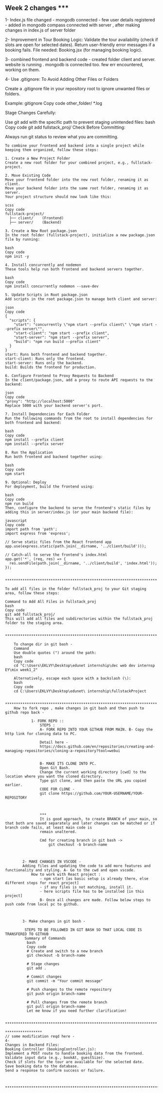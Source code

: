 ## Week 2 changes ***

1-
Index.js file changed - 
mongodb connected - 
few user details registered  - added in mongodb compass
connected with server , after making changes in index.js of server folder

2-
Improvement in Tour Booking Logic:
Validate the tour availability (check if slots are open for selected dates).
Return user-friendly error messages if a booking fails.
File needed:
Booking.jsx (for managing booking logic).


3-
combined frontend and backend code - 
created folder client and server.
website is running .
mongodb is connected too.
few err encountered, working on them.


4-
Use .gitignore:
To Avoid Adding Other Files or Folders

Create a .gitignore file in your repository root to ignore unwanted files or folders.

Example:
gitignore
Copy code
other_folder/
*.log

Stage Changes Carefully:

Use git add with the specific path to prevent staging unintended files:
bash
Copy code
git add fullstack_proj/
Check Before Committing:

Always run git status to review what you are committing.
    
    


    To combine your frontend and backend into a single project while keeping them organized, follow these steps:
    
    1. Create a New Project Folder
    Create a new root folder for your combined project, e.g., fullstack-project.
    
    2. Move Existing Code
    Move your frontend folder into the new root folder, renaming it as client.
    Move your backend folder into the same root folder, renaming it as server.
    Your project structure should now look like this:
    
    scss
    Copy code
    fullstack-project/
      ├── client/    (Frontend)
      ├── server/    (Backend)
    
    3. Create a New Root package.json
    In the root folder (fullstack-project), initialize a new package.json file by running:
    
    bash
    Copy code
    npm init -y
    
    4. Install concurrently and nodemon
    These tools help run both frontend and backend servers together.
    
    bash
    Copy code
    npm install concurrently nodemon --save-dev
    
    5. Update Scripts in Root package.json
    Add scripts in the root package.json to manage both client and server:
    
    json
    Copy code
    {
      "scripts": {
        "start": "concurrently \"npm start --prefix client\" \"npm start --prefix server\"",
        "start-client": "npm start --prefix client",
        "start-server": "npm start --prefix server",
        "build": "npm run build --prefix client"
      }
    }
    start: Runs both frontend and backend together.
    start-client: Runs only the frontend.
    start-server: Runs only the backend.
    build: Builds the frontend for production.
    
    6. Configure Frontend to Proxy Requests to Backend
    In the client/package.json, add a proxy to route API requests to the backend:
    
    json
    Copy code
    "proxy": "http://localhost:5000"
    Replace 5000 with your backend server's port.
    
    7. Install Dependencies for Each Folder
    Run the following commands from the root to install dependencies for both frontend and backend:
    
    bash
    Copy code
    npm install --prefix client
    npm install --prefix server
    
    8. Run the Application
    Run both frontend and backend together using:
    
    bash
    Copy code
    npm start
    
    9. Optional: Deploy
    For deployment, build the frontend using:
    
    bash
    Copy code
    npm run build
    Then, configure the backend to serve the frontend's static files by adding this in server/index.js (or your main backend file):
    
    javascript
    Copy code
    import path from 'path';
    import express from 'express';
    
    // Serve static files from the React frontend app
    app.use(express.static(path.join(__dirname, '../client/build')));
    
    // Catch-all to serve the frontend's index.html
    app.get('*', (req, res) => {
      res.sendFile(path.join(__dirname, '../client/build', 'index.html'));
    });


    **********************************************************************
    
    To add all files in the folder fullstack_proj to your Git staging area, follow these steps:
    
    Command to Add All Files in fullstack_proj
    bash
    Copy code
    git add fullstack_proj/
    This will add all files and subdirectories within the fullstack_proj folder to the staging area.

     **********************************************************************

        To change dir in git bash - 
        Command
        Use double quotes (") around the path:
        bash
        Copy code
        cd "C:\Users\EKLVY\Desktop\edunet internship\dec web dev internsp EY\mix week1_2"
        
        Alternatively, escape each space with a backslash (\):
        bash
        Copy code
        cd C:\Users\EKLVY\Desktop\edunet\ internship\fullstackProject

      **********************************************************************
        How to fork repo , make changes in git bash and then push to github repo back - 

                1- FORK REPO :: 
                    STEPS : 
                    A- FORK REPO INTO YOUR GITHUB FROM MAIN. B- Copy the http link for cloning data to PC.
                    
                    Detail here - 
                    https://docs.github.com/en/repositories/creating-and-managing-repositories/cloning-a-repository?tool=webui
                    
                
                    B- MAKE ITS CLONE INTO PC.
                    Open Git Bash.
                    Change the current working directory [cwd] to the location where you want the cloned directory.
                    Type git clone, and then paste the URL you copied earlier.
                    CODE FOR CLONE -
                    git clone https://github.com/YOUR-USERNAME/YOUR-REPOSITORY



                    *** 
                    It is good approach, to create BRANCH of your main, so that both are saved separately and later changes can be matched or if branch code fails, at least main code is     
                    remain unaltered.
    
                    Cmd for creating branch in git bash ->
                        git checkout -b branch-name



            2- MAKE CHANGES IN VSCODE - 
            Adding files and updating the code to add more features and functionality and styling. A- Go to the cwd and open vscode.
                How to work with React project :
                    - npm start [as basic setup is already there, else different steps for react project]
                    - if any files is not matching, install it.
                    - here scripts file has to be installed [in this project]  
                    B- Once all changes are made. Follow below steps to push code from local pc to github.

                    

            3- Make changes in git bash - 
            
             STEPS TO BE FOLLOWED IN GIT BASH SO THAT LOCAL CODE IS TRANSFERED TO GITHUB
             Summary of Commands
              bash
              Copy code
              # Create and switch to a new branch
              git checkout -b branch-name
              
              # Stage changes
              git add .
              
              # Commit changes
              git commit -m "Your commit message"
              
              # Push changes to the remote repository
              git push origin branch-name
              
              # Pull changes from the remote branch
              git pull origin branch-name
              Let me know if you need further clarification!

       **********************************************************************
    
    *****************
    // some modification reqd here -  
    4-
    Changes in Backend Files: 
    Booking Controller (bookingController.js):
    Implement a POST route to handle booking data from the frontend.
    Validate input data (e.g., bookAt, guestSize).
    Check if slots for the tour are available for the selected date.
    Save booking data to the database.
    Send a response to confirm success or failure.



    ***********************************************************************************
